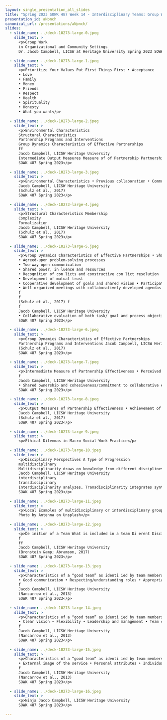 ```yaml
---
layout: single_presentation_all_slides
title: "Spring 2023 SOWK 487 Week 14 - Interdisciplinary Teams: Group Work in Organizations and Community Settings"
presentation_id: aNpnch
canonical_url: /presentations/aNpnch/
slides:
  - slide_name: ../deck-10273-large-0.jpeg
    slide_text: >
      <p>Group Work
      in Organizational and Community Settings
      Dr. Jacob Campbell, LICSW at Heritage University Spring 2023 SOWK 487</p>
      
  - slide_name: ../deck-10273-large-1.jpeg
    slide_text: >
      <p>Prioritize Your Values Put First Things First • Acceptance
      • Love
      • Family
      • Money
      • Friends
      • Respect
      • Health
      • Spirituality
      • Honesty
      • What you want</p>
      
  - slide_name: ../deck-10273-large-2.jpeg
    slide_text: >
      <p>Environmental Characteristics
      Structural Characteristics
      Partnership Programs and Interventions
      Group Dynamics Characteristics of Effective Partnerships
      ff
      Jacob Campbell, LICSW Heritage University
      Intermediate Output Measures Measure of of Partnership Partnership Effectiveness Effectiveness Conceptual Framework for Assessing Group Dynamics as an Aspect of the E ectiveness of the CBPR Partnership Process (Schulz et al., 2017)
      SOWK 487 Spring 2023</p>
      
  - slide_name: ../deck-10273-large-3.jpeg
    slide_text: >
      <p>Environmental Characteristics • Previous collaboration • Community response to issue • Geographic/cultural diversity • Social and economic determinants of health • Challenges/barriers (e.g. institutional policies, time constraints)
      Jacob Campbell, LICSW Heritage University
      (Schulz et al., 2017)
      SOWK 487 Spring 2023</p>
      
  - slide_name: ../deck-10273-large-4.jpeg
    slide_text: >
      <p>Structural Characteristics Membership
      Complexity
      Formalization
      Jacob Campbell, LICSW Heritage University
      (Schulz et al., 2017)
      SOWK 487 Spring 2023</p>
      
  - slide_name: ../deck-10273-large-5.jpeg
    slide_text: >
      <p>Group Dynamics Characteristics of Effective Partnerships • Shared leadership, including task and maintenance leadership behaviors
      • Agreed-upon problem-solving processes
      • Two-way open communication
      • Shared power, in luence and resources
      • Recognition of con licts and constructive con lict resolution
      • Development of mutual trust
      • Cooperative development of goals and shared vision • Participatory decision making process that are lexible and use consensus for important decisions
      • Well-organized meetings with collaboratively developed agendas and facilitation consistent with these characteristics (management)
      f
      f
      (Schulz et al., 2017) f
      f
      Jacob Campbell, LICSW Heritage University
      • Collaborative evaluation of both task/ goal and process objectives
      SOWK 487 Spring 2023</p>
      
  - slide_name: ../deck-10273-large-6.jpeg
    slide_text: >
      <p>Group Dynamics Characteristics of Effective Partnerships
      Partnership Programs and Interventions Jacob Campbell, LICSW Heritage University
      (Schulz et al., 2017)
      SOWK 487 Spring 2023</p>
      
  - slide_name: ../deck-10273-large-7.jpeg
    slide_text: >
      <p>Intermediate Measure of Partnership Effectiveness • Perceived effectiveness of the group in achieving its goals • Perceived personal, organizational, and community bene its and costs of participation • Extent of membership involvement
      f
      Jacob Campbell, LICSW Heritage University
      • Shared ownership and cohesiveness/commitment to collaborative efforts • Individual, group and community empowerment: Future expectations of effectiveness • Bridging social ties • Synergy (Schulz et al., 2017)
      SOWK 487 Spring 2023</p>
      
  - slide_name: ../deck-10273-large-8.jpeg
    slide_text: >
      <p>Output Measures of Partnership Effectiveness • Achievement of program and policy objectives (e.g., collaborative problem solving, quality of life, health) • Institutionalization of programs and/or partnerships
      Jacob Campbell, LICSW Heritage University
      (Schulz et al., 2017)
      SOWK 487 Spring 2023</p>
      
  - slide_name: ../deck-10273-large-9.jpeg
    slide_text: >
      <p>Ethical Dilemmas in Macro Social Work Practice</p>
      
  - slide_name: ../deck-10273-large-10.jpeg
    slide_text: >
      <p>Disciplinary Perspectives A Type of Progression
      multidisciplinary
      Multidisciplinarity draws on knowledge from different disciplines but stays within their boundaries
      Jacob Campbell, LICSW Heritage University
      interdisciplinary
      transdisciplinary
      Interdisciplinarity analyzes, Transdisciplinarity integrates synthesizes and harmonizes the natural, social and health links between disciplines into sciences in a humanities a coordinated and coherent context, and transcends whole their traditional boundaries (Choi &amp; Pak, 2006)
      SOWK 487 Spring 2023</p>
      
  - slide_name: ../deck-10273-large-11.jpeg
    slide_text: >
      <p>Local Examples of multidisciplinary or interdisciplinary groups
      Photo by Antenna on Unsplash</p>
      
  - slide_name: ../deck-10273-large-12.jpeg
    slide_text: >
      <p>De inition of a Team What is included in a team Di erent Disciplines Common Purpose Professional Perspectives Client and Family Integration Active Communication Expertise-Based Roles Collaboration
      f
      ff
      Jacob Campbell, LICSW Heritage University
      (Bronstein &amp; Abramson, 2017)
      SOWK 487 Spring 2023</p>
      
  - slide_name: ../deck-10273-large-13.jpeg
    slide_text: >
      <p>Characteristics of a “good team” as identi ied by team members
      • Good communication • Respecting/understanding roles • Appropriate skill mix • Quality and outcomes of care • Appropriate team processes and resources
      f
      Jacob Campbell, LICSW Heritage University
      (Nancarrow et al., 2013)
      SOWK 487 Spring 2023</p>
      
  - slide_name: ../deck-10273-large-14.jpeg
    slide_text: >
      <p>Characteristics of a “good team” as identi ied by team members
      • Clear vision • Flexibility • Leadership and management • Team culture • Training and development opportunities
      f
      Jacob Campbell, LICSW Heritage University
      (Nancarrow et al., 2013)
      SOWK 487 Spring 2023</p>
      
  - slide_name: ../deck-10273-large-15.jpeg
    slide_text: >
      <p>Characteristics of a “good team” as identi ied by team members
      • External image of the service • Personal attributes • Individual rewards and opportunity
      f
      Jacob Campbell, LICSW Heritage University
      (Nancarrow et al., 2013)
      SOWK 487 Spring 2023</p>
      
  - slide_name: ../deck-10273-large-16.jpeg
    slide_text: >
      <p>Ninja Jacob Campbell, LICSW Heritage University
      SOWK 487 Spring 2023</p>
      
---
```

